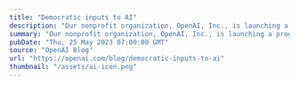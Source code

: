 ```yaml
---
title: "Democratic inputs to AI"
description: "Our nonprofit organization, OpenAI, Inc., is launching a program to award ten $100,000 grants to fund experiments in setting up a democratic process for deciding what rules AI systems should follow, within the bounds defined by the law."
summary: "Our nonprofit organization, OpenAI, Inc., is launching a program to award ten $100,000 grants to fund experiments in setting up a democratic process for deciding what rules AI systems should follow, within the bounds defined by the law."
pubDate: "Thu, 25 May 2023 07:00:00 GMT"
source: "OpenAI Blog"
url: "https://openai.com/blog/democratic-inputs-to-ai"
thumbnail: "/assets/ai-icon.png"
---
```


